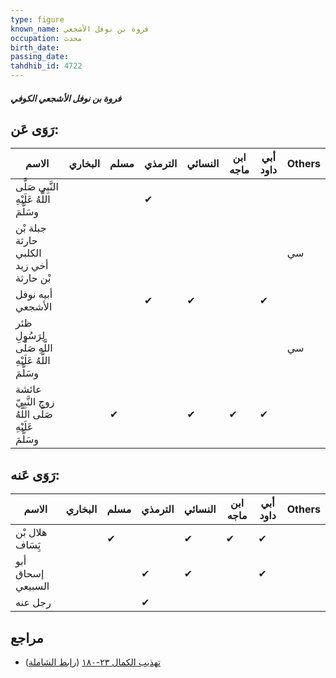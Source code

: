 ```yaml
---
type: figure
known_name: فروة بن نوفل الأشجعي
occupation: محدث
birth_date:
passing_date:
tahdhib_id: 4722
---
```

##### فروة بن نوفل الأشجعي الكوفي

## رَوَى عَن:
| الاسم                                                  | البخاري | مسلم | الترمذي | النسائي | ابن ماجه | أبي داود | Others |
| ------------------------------------------------------ | ------- | ---- | ------- | ------- | -------- | -------- | ------ |
| النَّبِي صَلَّى اللَّهُ عَلَيْهِ وسَلَّمَ              |         |      | ✔       |         |          |          |        |
| جبلة بْن حارثة الكلبي أخي زيد بْن حارثة                |         |      |         |         |          |          | سي     |
| أبيه نوفل الأشجعي                                      |         |      | ✔       | ✔       |          | ✔        |        |
| ظئر لِرَسُولِ اللَّهِ صَلَّى اللَّهُ عَلَيْهِ وسَلَّمَ |         |      |         |         |          |          | سي     |
| عائشة زوج النَّبِيّ صَلَّى اللَّهُ عَلَيْهِ وسَلَّمَ   |         | ✔    |         | ✔       | ✔        | ✔        |        |
## رَوَى عَنه:
| الاسم             | البخاري | مسلم | الترمذي | النسائي | ابن ماجه | أبي داود | Others |
| ----------------- | ------- | ---- | ------- | ------- | -------- | -------- | ------ |
| هلال بْن يَِسَاف  |         | ✔    |         | ✔       | ✔        | ✔        |        |
| أبو إسحاق السبيعي |         |      | ✔       | ✔       |          | ✔        |        |
| رجل عنه           |         |      | ✔       |         |          |          |        |
## مراجع
- [تهذيب الكمال ٢٣-١٨٠](obsidian://open?vault=Tahdhib-al-Kamal&file=Figures/٤٧٢٢-فروة%20بن%20نوفل%20الأشجعي%20الكوفي) ([رابط الشاملة](https://shamela.ws/book/3722/12067))